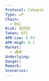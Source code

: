 ```yaml
---
Protocol: Cakepie
Type: LP
Chain:
  - BSC
Risk: 低风险
Token: BTC
APR-Low: 0.03
APR-High: 0.1
Market:
  - 通用
Underlying: 
Danger: 
Remark: 
Scenarios:
---
```

